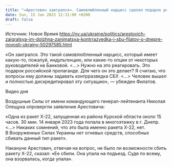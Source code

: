 ```yaml
---
title: "«Арестович заигрался». Самовлюбленный нарцисс сделал подарок российской пропаганде, им должна заниматься контрразведка СБУ — Филатов"
date: Sun, 15 Jan 2023 12:31:00 +0200
draft: false
---
```

Источник: Новое Время https://nv.ua/ukraine/politics/arestovich-zaigralsya-im-dolzhna-zanimatsya-kontrrazvedka-i-sbu-filatov-o-dnepre-novosti-ukrainy-50297585.html


«Он заигрался. Это такой самовлюбленный нарцисс, который имеет какую-то, пожалуй, индульгенцию, или какие-то опции от некоторых руководителей на Банковой. <…> Нужно на это реагировать. Это подарок российской пропаганде. Для чего он это делает? Я считаю, что вопросы ему должны задавать контрразведка СБУ. <...> Человек вышел и полностью дискредитировал эту ситуацию», — убежден Филатов.

 Видео дня   

Воздушные Силы от имени командующего генерал-лейтенанта Николая Олещука опровергли заявление Арестовича:

«Одна из ракет Х-22, запущенная из района Курской области около 15 часов. 30 мин. 14 января 2023 года попала в многоэтажку в г. Днепр. <...> Никаких сомнений, что это была именно ракета Х-22, нет. В Вооруженных Силах Украины нет огневых средств, способных сбивать данный тип ракет».

Накануне Арестович, отвечая на вопрос, не было ли возможности сбить ракету Х-22, сказал: «Ее сбили. Она упала на подъезд. Судя по всему, она взорвалась, когда упала».
